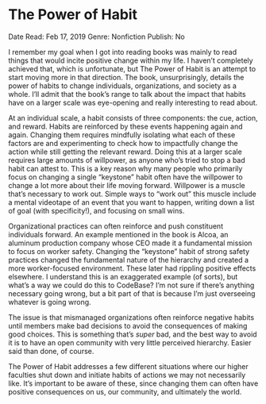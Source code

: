 # The Power of Habit

Date Read: Feb 17, 2019
Genre: Nonfiction
Publish: No

I remember my goal when I got into reading books was mainly to read things that would incite positive change within my life. I haven’t completely achieved that, which is unfortunate, but The Power of Habit is an attempt to start moving more in that direction. The book, unsurprisingly, details the power of habits to change individuals, organizations, and society as a whole. I’ll admit that the book’s range to talk about the impact that habits have on a larger scale was eye-opening and really interesting to read about.

At an individual scale, a habit consists of three components: the cue, action, and reward. Habits are reinforced by these events happening again and again. Changing them requires mindfully isolating what each of these factors are and experimenting to check how to impactfully change the action while still getting the relevant reward. Doing this at a larger scale requires large amounts of willpower, as anyone who’s tried to stop a bad habit can attest to. This is a key reason why many people who primarily focus on changing a single “keystone” habit often have the willpower to change a lot more about their life moving forward. Willpower is a muscle that’s necessary to work out. Simple ways to “work out” this muscle include a mental videotape of an event that you want to happen, writing down a list of goal (with specificity!), and focusing on small wins.

Organizational practices can often reinforce and push constituent individuals forward. An example mentioned in the book is Alcoa, an aluminum production company whose CEO made it a fundamental mission to focus on worker safety. Changing the “keystone” habit of strong safety practices changed the fundamental nature of the hierarchy and created a more worker-focused environment. These later had rippling positive effects elsewhere. I understand this is an exaggerated example (of sorts), but what’s a way we could do this to CodeBase? I’m not sure if there’s anything necessary going wrong, but a bit part of that is because I’m just overseeing whatever is going wrong.

The issue is that mismanaged organizations often reinforce negative habits until members make bad decisions to avoid the consequences of making good choices. This is something that’s *super* bad, and the best way to avoid it is to have an open community with very little perceived hierarchy. Easier said than done, of course.

The Power of Habit addresses a few different situations where our higher faculties shut down and initiate habits of actions we may not necessarily like. It’s important to be aware of these, since changing them can often have positive consequences on us, our community, and ultimately the world.